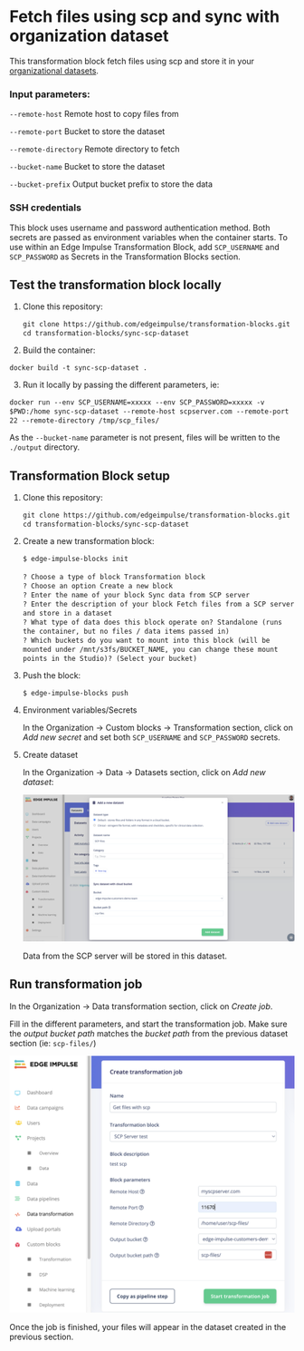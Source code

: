# Fetch files using scp and sync with organization dataset

This transformation block fetch files using scp and store it in your [organizational datasets](https://docs.edgeimpulse.com/docs/edge-impulse-studio/organizations/data).

### Input parameters:

`--remote-host` Remote host to copy files from

`--remote-port` Bucket to store the dataset

`--remote-directory` Remote directory to fetch

`--bucket-name` Bucket to store the dataset

`--bucket-prefix` Output bucket prefix to store the data

### SSH credentials

This block uses username and password authentication method. Both secrets are passed as environment variables when the container starts.
To use within an Edge Impulse Transformation Block, add `SCP_USERNAME` and `SCP_PASSWORD` as Secrets in the Transformation Blocks section.

## Test the transformation block locally

1. Clone this repository:

    ```
    git clone https://github.com/edgeimpulse/transformation-blocks.git
    cd transformation-blocks/sync-scp-dataset
    ```

2. Build the container:

```
docker build -t sync-scp-dataset .
```

3. Run it locally by passing the different parameters, ie:

```
docker run --env SCP_USERNAME=xxxxx --env SCP_PASSWORD=xxxxx -v $PWD:/home sync-scp-dataset --remote-host scpserver.com --remote-port 22 --remote-directory /tmp/scp_files/
```

As the `--bucket-name` parameter is not present, files will be written to the `./output` directory.

## Transformation Block setup

1. Clone this repository:

    ```
    git clone https://github.com/edgeimpulse/transformation-blocks.git
    cd transformation-blocks/sync-scp-dataset
    ```

2. Create a new transformation block:

    ```
    $ edge-impulse-blocks init

    ? Choose a type of block Transformation block
    ? Choose an option Create a new block
    ? Enter the name of your block Sync data from SCP server
    ? Enter the description of your block Fetch files from a SCP server and store in a dataset
    ? What type of data does this block operate on? Standalone (runs the container, but no files / data items passed in)
    ? Which buckets do you want to mount into this block (will be mounted under /mnt/s3fs/BUCKET_NAME, you can change these mount points in the Studio)? (Select your bucket)
    ```

3. Push the block:

    ```
    $ edge-impulse-blocks push
    ```

4. Environment variables/Secrets

    In the Organization -> Custom blocks -> Transformation section, click on _Add new secret_ and set both `SCP_USERNAME` and `SCP_PASSWORD` secrets.

5. Create dataset

    In the Organization -> Data -> Datasets section, click on _Add new dataset_:

    ![Create dataset](/assets/sync-scp-dataset/create-dataset.png)

    Data from the SCP server will be stored in this dataset.

## Run transformation job

In the Organization -> Data transformation section, click on _Create job_.

Fill in the different parameters, and start the transformation job. Make sure the _output bucket path_ matches the _bucket path_ from the previous dataset section (ie: `scp-files/`)

![Create dataset](/assets/sync-scp-dataset/create-job.png)

Once the job is finished, your files will appear in the dataset created in the previous section.
